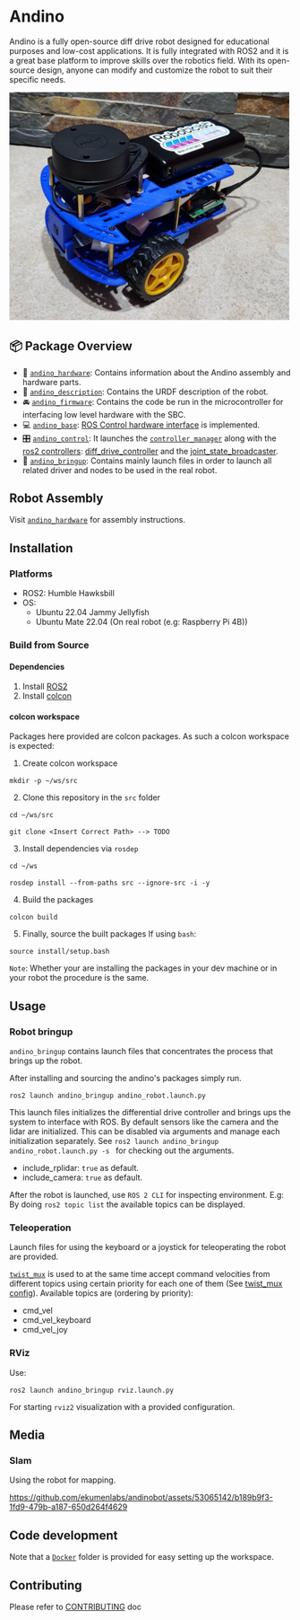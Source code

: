 # Andino

Andino is a fully open-source diff drive robot designed for educational purposes and low-cost applications.
It is fully integrated with ROS2 and it is a great base platform to improve skills over the robotics field.
With its open-source design, anyone can modify and customize the robot to suit their specific needs.

<img src="docs/real_robot.jpeg" width=500>

## :package: Package Overview

- :robot: [`andino_hardware`](./andino_hardware): Contains information about the Andino assembly and hardware parts.
- :ledger: [`andino_description`](./andino_description): Contains the URDF description of the robot.
- :oncoming_automobile: [`andino_firmware`](./andino_firmware): Contains the code be run in the microcontroller for interfacing low level hardware with the SBC.
- :computer: [`andino_base`](./andino_base): [ROS Control hardware interface](https://control.ros.org/master/doc/ros2_control/hardware_interface/doc/writing_new_hardware_interface.html) is implemented.
- :control_knobs: [`andino_control`](./andino_control/): It launches the [`controller_manager`](https://control.ros.org/humble/doc/ros2_control/controller_manager/doc/userdoc.html) along with the [ros2 controllers](https://control.ros.org/master/doc/ros2_controllers/doc/controllers_index.html): [diff_drive_controller](https://control.ros.org/master/doc/ros2_controllers/diff_drive_controller/doc/userdoc.html) and the [joint_state_broadcaster](https://control.ros.org/master/doc/ros2_controllers/joint_state_broadcaster/doc/userdoc.html).
- :rocket: [`andino_bringup`](./andino_bringup): Contains mainly launch files in order to launch all related driver and nodes to be used in the real robot.

## Robot Assembly

Visit [`andino_hardware`](./andino_hardware/) for assembly instructions.

## Installation

### Platforms

- ROS2: Humble Hawksbill
- OS:
  - Ubuntu 22.04 Jammy Jellyfish
  - Ubuntu Mate 22.04 (On real robot (e.g: Raspberry Pi 4B))

### Build from Source

#### Dependencies

1. Install [ROS2](https://docs.ros.org/en/humble/Installation/Ubuntu-Install-Debians.html)
2. Install [colcon](https://colcon.readthedocs.io/en/released/user/installation.html)

#### colcon workspace

Packages here provided are colcon packages. As such a colcon workspace is expected:

1. Create colcon workspace

```
mkdir -p ~/ws/src
```

2. Clone this repository in the `src` folder

```
cd ~/ws/src
```

```
git clone <Insert Correct Path> --> TODO
```

3. Install dependencies via `rosdep`

```
cd ~/ws
```

```
rosdep install --from-paths src --ignore-src -i -y
```

4. Build the packages

```
colcon build
```

5. Finally, source the built packages
   If using `bash`:

```
source install/setup.bash
```

`Note`: Whether your are installing the packages in your dev machine or in your robot the procedure is the same.

## Usage

### Robot bringup

`andino_bringup` contains launch files that concentrates the process that brings up the robot.

After installing and sourcing the andino's packages simply run.

```
ros2 launch andino_bringup andino_robot.launch.py
```

This launch files initializes the differential drive controller and brings ups the system to interface with ROS.
By default sensors like the camera and the lidar are initialized. This can be disabled via arguments and manage each initialization separately. See `ros2 launch andino_bringup andino_robot.launch.py -s ` for checking out the arguments.

- include_rplidar: `true` as default.
- include_camera: `true` as default.

After the robot is launched, use `ROS 2 CLI` for inspecting environment. E.g: By doing `ros2 topic list` the available topics can be displayed.

### Teleoperation

Launch files for using the keyboard or a joystick for teleoperating the robot are provided.

[`twist_mux`](http://wiki.ros.org/twist_mux) is used to at the same time accept command velocities from different topics using certain priority for each one of them (See [twist_mux config](andino_bringup/config/twist_mux.yaml)). Available topics are (ordering by priority):

- cmd_vel
- cmd_vel_keyboard
- cmd_vel_joy

### RViz

Use:

```
ros2 launch andino_bringup rviz.launch.py
```

For starting `rviz2` visualization with a provided configuration.

## Media

### Slam

Using the robot for mapping.

https://github.com/ekumenlabs/andinobot/assets/53065142/b189b9f3-1fd9-479b-a187-650d264f4629

## Code development

Note that a [`Docker`](./docker) folder is provided for easy setting up the workspace.

## Contributing

Please refer to [CONTRIBUTING](CONTRIBUTING.md) doc
